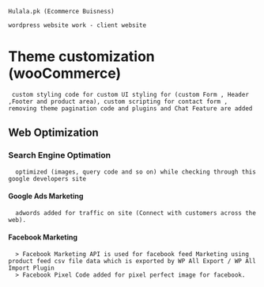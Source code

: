     Hulala.pk (Ecommerce Buisness)
    
    wordpress website work - client website

# Theme customization (wooCommerce)
     custom styling code for custom UI styling for (custom Form , Header ,Footer and product area), custom scripting for contact form , removing theme pagination code and plugins and Chat Feature are added

## Web Optimization
### Search Engine Optimation
      optimized (images, query code and so on) while checking through this google developers site
  #### Google Ads Marketing
      adwords added for traffic on site (Connect with customers across the web).  
  #### Facebook Marketing  
      > Facebook Marketing API is used for facebook feed Marketing using product feed csv file data which is exported by WP All Export / WP All Import Plugin
      > Facebook Pixel Code added for pixel perfect image for facebook.
   
 
